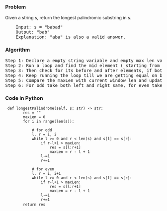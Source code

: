 <h3> Problem </h3>
Given a string s, return the longest palindromic substring in s.

<pre>
    Input: s = "babad"
    Output: "bab"
    Explanation: "aba" is also a valid answer.
</pre>

<h3> Algorithm </h3>
<pre>
Step 1: Declare a empty string variable and empty max len variable.
Step 2: Run a loop and find the mid element ( starting from 1st element )
Step 3: Then check for its before and after elements, if both are same update both variable.
Step 4: Keep running the loop till we are getting equal on both side.
Step 5: Compare the maxLen with current window len and update maxLen accordingly.
Step 6: For odd take both left and right same, for even take both left and right adjacent.
</pre>

<h3> Code in Python </h3>

<pre><code> def longestPalindrome(self, s: str) -> str:
        res = ""
        maxLen = 0
        for i in range(len(s)):
            
            # for odd
            l, r = i, i
            while l >= 0 and r < len(s) and s[l] == s[r]:
                if r-l+1 > maxLen:
                    res = s[l:r+1]
                    maxLen = r - l + 1
                l-=1
                r+=1
            
            # for even
            l, r = i, i+1
            while l >= 0 and r < len(s) and s[l] == s[r]:
                if r-l+1 > maxLen:
                    res = s[l:r+1]
                    maxLen = r - l + 1
                l-=1
                r+=1
        return res </code> </pre>
